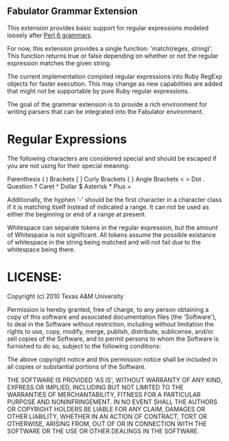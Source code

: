 Fabulator Grammar Extension
---------------------------

This extension provides basic support for regular expressions modeled
loosely after [Perl 6 grammars][].

For now, this extension provides a single function: 'match(regex, string)'.  
This function returns true or false depending on whether or not the regular
expression matches the given string.

The current implementation compiled regular expressions into Ruby
RegExp objects for faster execution.  This may change as new capabilities
are added that might not be supportable by pure Ruby regular expressions.

The goal of the grammar extension is to provide a rich environment for
writing parsers that can be integrated into the Fabulator environment.

Regular Expressions
===================

The following characters are considered special and should be escaped if
you are not using for their special meaning:

  Parenthesis    ( )
  Brackets       [ ]
  Curly Brackets { }
  Angle Brackets < >
  Dot            .
  Question       ?
  Caret          ^
  Dollar         $
  Asterisk       *
  Plus           +
  

Additionally, the hyphen '-' should be the first character in a character
class if it is matching itself instead of indicated a range.  It can not
be used as either the beginning or end of a range at present.

Whitespace can separate tokens in the regular expression, but the amount of
Whitespace is not significant.  All tokens assume the possible existance of
whitespace in the string being matched and will not fail due to the
whitespace being there.

[Perl 6 grammars]: http://feather.perl6.nl/syn/S05.html

LICENSE:
========

Copyright (c) 2010 Texas A&M University

Permission is hereby granted, free of charge, to any person obtaining
a copy of this software and associated documentation files (the
'Software'), to deal in the Software without restriction, including
without limitation the rights to use, copy, modify, merge, publish,
distribute, sublicense, and/or sell copies of the Software, and to
permit persons to whom the Software is furnished to do so, subject to
the following conditions:

The above copyright notice and this permission notice shall be
included in all copies or substantial portions of the Software.

THE SOFTWARE IS PROVIDED 'AS IS', WITHOUT WARRANTY OF ANY KIND,
EXPRESS OR IMPLIED, INCLUDING BUT NOT LIMITED TO THE WARRANTIES OF
MERCHANTABILITY, FITNESS FOR A PARTICULAR PURPOSE AND NONINFRINGEMENT.
IN NO EVENT SHALL THE AUTHORS OR COPYRIGHT HOLDERS BE LIABLE FOR ANY
CLAIM, DAMAGES OR OTHER LIABILITY, WHETHER IN AN ACTION OF CONTRACT,
TORT OR OTHERWISE, ARISING FROM, OUT OF OR IN CONNECTION WITH THE
SOFTWARE OR THE USE OR OTHER DEALINGS IN THE SOFTWARE.

